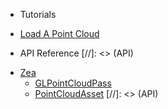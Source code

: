 - Tutorials
* [Load A Point Cloud](tutorials/load-a-point-cloud.md)

- API Reference
[//]: <> (API)
* [Zea](api/Zea/README)
  * [GLPointCloudPass](api/Zea/GLPointCloudPass)
  * [PointCloudAsset](api/Zea/PointCloudAsset)
[//]: <> (API)